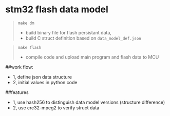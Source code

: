 # stm32 flash data model

> `make dm` 
> - build binary file for flash persistant data, 
> - build C struct definition based on `data_model_def.json`

> `make flash`
> - compile code and upload main program and flash data to MCU

##work flow: 
- 1, define json data structure
- 2, initial values in python code

##features
- 1, use hash256 to distinguish data model versions (structure difference)
- 2, use crc32-mpeg2 to verify struct data
